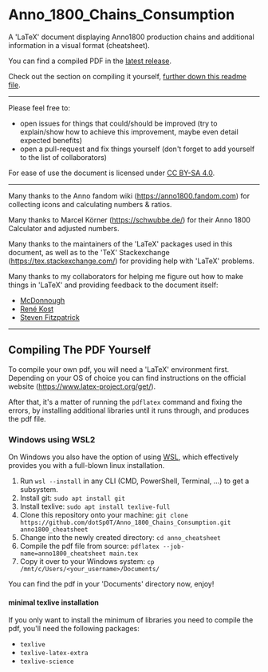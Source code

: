 # Anno_1800_Chains_Consumption
A 'LaTeX' document  displaying Anno1800 production chains and additional information in a visual format (cheatsheet).

You can find a compiled PDF in the [latest release](https://github.com/dotSp0T/Anno_1800_Chains_Consumption/releases/latest).

Check out the section on compiling it yourself, [further down this readme file](#compiling-a-pdf-yourself).

---

Please feel free to:

 - open issues for things that could/should be improved (try to explain/show how to achieve this improvement, maybe even detail expected benefits)
 - open a pull-request and fix things yourself (don't forget to add yourself to the list of collaborators)

For ease of use the document is licensed under [CC BY-SA 4.0](https://creativecommons.org/licenses/by-sa/4.0/).

---

Many thanks to the Anno fandom wiki (https://anno1800.fandom.com) for collecting icons and calculating numbers \& ratios.

Many thanks to Marcel Körner (https://schwubbe.de/) for their Anno 1800 Calculator and adjusted numbers.

Many thanks to the maintainers of the 'LaTeX' packages used in this document, as well as to the 'TeX' Stackexchange (https://tex.stackexchange.com/) for providing help with 'LaTeX' problems.

Many thanks to my collaborators for helping me figure out how to make things in 'LaTeX' and providing feedback to the document itself:

 - [McDonnough](https://github.com/McDonnough)
 - [René Kost](https://github.com/rkost)
 - [Steven Fitzpatrick](https://github.com/f1tzpatrick)

 ---

## Compiling The PDF Yourself

To compile your own pdf, you will need a 'LaTeX' environment first. Depending on your OS of choice you can find instructions on the official website (https://www.latex-project.org/get/).

After that, it's a matter of running the `pdflatex` command and fixing the errors, by installing additional libraries until it runs through, and produces the pdf file.

### Windows using WSL2

On Windows you also have the option of using [WSL](https://en.wikipedia.org/wiki/Windows_Subsystem_for_Linux), which effectively provides you with a full-blown linux installation.

1. Run `wsl --install` in any CLI (CMD, PowerShell, Terminal, ...) to get a subsystem.
2. Install git: `sudo apt install git`
3. Install texlive: `sudo apt install texlive-full`
3. Clone this repository onto your machine: `git clone https://github.com/dotSp0T/Anno_1800_Chains_Consumption.git anno1800_cheatsheet`
4. Change into the newly created directory: `cd anno_cheatsheet`
5. Compile the pdf file from source: `pdflatex --job-name=anno1800_cheatsheet main.tex`
6. Copy it over to your Windows system: `cp /mnt/c/Users/<your_username>/Documents/`

You can find the pdf in your 'Documents' directory now, enjoy!

#### minimal texlive installation

If you only want to install the minimum of libraries you need to compile the pdf, you'll need the following packages:
 - `texlive`
 - `texlive-latex-extra`
 - `texlive-science`